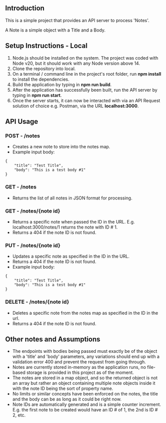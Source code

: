 ## Introduction

This is a simple project that provides an API server to process 'Notes'.

A Note is a simple object with a Title and a Body.


## Setup Instructions - Local
1. Node.js should be installed on the system. The project was coded with Node v20, but it should work with any Node version above 14.
2. Clone the repository into local.
3. On a terminal / command line in the project's root folder, run **npm install** to install the dependencies.
4. Build the application by typing in **npm run build**.
5. After the application has successfully been built, run the API server by typing in **npm run start**.
6. Once the server starts, it can now be interacted with via an API Request solution of choice e.g. Postman, via the URL **localhost:3000**.

## API Usage

### POST - /notes
- Creates a new note to store into the notes map.
- Example input body:
```
{
    "title": "Test Title",
    "body": "This is a test body #1"
}
```

### GET - /notes
- Returns the list of all notes in JSON format for processing.

### GET - /notes/{note id}
- Returns a specific note when passed the ID in the URL. E.g. localhost:3000/notes/1 returns the note with ID # 1.
- Returns a 404 if the note ID is not found.

### PUT - /notes/{note id}
- Updates a specific note as specified in the ID in the URL.
- Returns a 404 if the note ID is not found.
- Example input body:
```
{
    "title": "Test Title",
    "body": "This is a test body #1"
}
```

### DELETE - /notes/{note id}
- Deletes a specific note from the notes map as specified in the ID in the url.
- Returns a 404 if the note ID is not found.

## Other notes and Assumptions

- The endpoints with bodies being passed must exactly be of the object with a 'title' and 'body' parameters, any variations should end up with a validation error 400 and prevent the request from going through.
- Notes are currently stored in-memory as the application runs, no file-based storage is provided in this project as of the moment.
- The notes are stored in a map object, and so the returned object is not an array but rather an object containing multiple note objects inside it with the note ID being the sort of property name.
- No limits or similar concepts have been enforced on the notes, the title and the body can be as long as it could be right now.
- Note IDs are automatically generated and is a simple counter increment. E.g. the first note to be created would have an ID # of 1, the 2nd is ID # 2, etc.